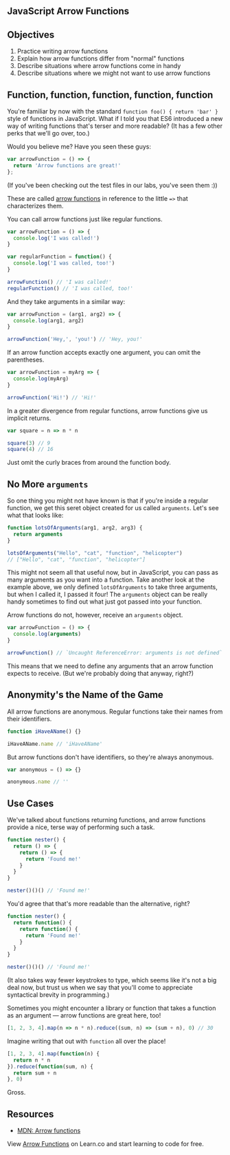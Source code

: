 JavaScript Arrow Functions
---

## Objectives

1. Practice writing arrow functions
2. Explain how arrow functions differ from "normal" functions
3. Describe situations where arrow functions come in handy
4. Describe situations where we might not want to use arrow functions

## Function, function, function, function, function

You're familiar by now with the standard `function foo() { return 'bar' }` style of functions in JavaScript. What if I told you that ES6 introduced a new way of writing functions that's terser and more readable? (It has a few other perks that we'll go over, too.)

Would you believe me? Have you seen these guys:

``` javascript
var arrowFunction = () => {
  return 'Arrow functions are great!'
};
```

(If you've been checking out the test files in our labs, you've seen them :))

These are called [arrow functions](https://developer.mozilla.org/en-US/docs/Web/JavaScript/Reference/Functions/Arrow_functions) in reference to the little `=>` that characterizes them.

You can call arrow functions just like regular functions.

``` javascript
var arrowFunction = () => {
  console.log('I was called!')
}

var regularFunction = function() {
  console.log('I was called, too!')
}

arrowFunction() // 'I was called!'
regularFunction() // 'I was called, too!'
```

And they take arguments in a similar way:

``` javascript
var arrowFunction = (arg1, arg2) => {
  console.log(arg1, arg2)
}

arrowFunction('Hey,', 'you!') // 'Hey, you!'
```

If an arrow function accepts exactly one argument, you can omit the parentheses.

``` javascript
var arrowFunction = myArg => {
  console.log(myArg)
}

arrowFunction('Hi!') // 'Hi!'
```

In a greater divergence from regular functions, arrow functions give us implicit returns.

``` javascript
var square = n => n * n

square(3) // 9
square(4) // 16
```

Just omit the curly braces from around the function body.

## No More `arguments`

So one thing you might not have known is that if you're inside a regular function, we get this seret object created for us called `arguments`. Let's see what that looks like:

```javascript
function lotsOfArguments(arg1, arg2, arg3) {
  return arguments
}

lotsOfArguments("Hello", "cat", "function", "helicopter")
// ["Hello", "cat", "function", "helicopter"]
```

This might not seem all that useful now, but in JavaScript, you can pass as many arguments as you want into a function. Take another look at the example above, we only defined `lotsOfArguments` to take three arguments, but when I called it, I passed it four! The `arguments` object can be really handy sometimes to find out what just got passed into your function. 

Arrow functions do not, however, receive an `arguments` object.

``` javascript
var arrowFunction = () => {
  console.log(arguments)
}

arrowFunction() // `Uncaught ReferenceError: arguments is not defined`
```

This means that we need to define any arguments that an arrow function expects to receive. (But we're probably doing that anyway, right?)

## Anonymity's the Name of the Game

All arrow functions are anonymous. Regular functions take their names from their identifiers.

``` javascript
function iHaveAName() {}

iHaveAName.name // 'iHaveAName'
```

But arrow functions don't have identifiers, so they're always anonymous.

``` javascript
var anonymous = () => {}

anonymous.name // ''
```

## Use Cases

We've talked about functions returning functions, and arrow functions provide a nice, terse way of performing such a task.

``` javascript
function nester() {
  return () => {
    return () => {
      return 'Found me!'
    }
  }
}

nester()()() // 'Found me!'
```

You'd agree that that's more readable than the alternative, right?

``` javascript
function nester() {
  return function() {
    return function() {
      return 'Found me!'
    }
  }
}

nester()()() // 'Found me!'
```

(It also takes way fewer keystrokes to type, which seems like it's not a big deal now, but trust us when we say that you'll come to appreciate syntactical brevity in programming.)

Sometimes you might encounter a library or function that takes a function as an argument — arrow functions are great here, too!

``` javascript
[1, 2, 3, 4].map(n => n * n).reduce((sum, n) => (sum + n), 0) // 30
```

Imagine writing that out with `function` all over the place!

``` javascript
[1, 2, 3, 4].map(function(n) {
  return n * n
}).reduce(function(sum, n) {
  return sum + n
}, 0)
```

Gross.

## Resources

- [MDN: Arrow functions](https://developer.mozilla.org/en-US/docs/Web/JavaScript/Reference/Functions/Arrow_functions)

<p class='util--hide'>View <a href='https://learn.co/lessons/javascript-arrow-functions'>Arrow Functions</a> on Learn.co and start learning to code for free.</p>
